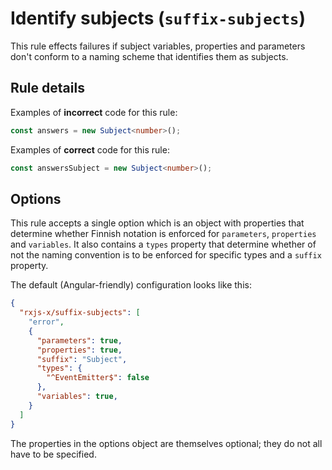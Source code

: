 # Identify subjects (`suffix-subjects`)

This rule effects failures if subject variables, properties and parameters don't conform to a naming scheme that identifies them as subjects.

## Rule details

Examples of **incorrect** code for this rule:

```ts
const answers = new Subject<number>();
```

Examples of **correct** code for this rule:

```ts
const answersSubject = new Subject<number>();
```

## Options

This rule accepts a single option which is an object with properties that determine whether Finnish notation is enforced for `parameters`, `properties` and `variables`. It also contains a `types` property that determine whether of not the naming convention is to be enforced for specific types and a `suffix` property.

The default (Angular-friendly) configuration looks like this:

```json
{
  "rxjs-x/suffix-subjects": [
    "error",
    {
      "parameters": true,
      "properties": true,
      "suffix": "Subject",
      "types": {
        "^EventEmitter$": false
      },
      "variables": true,
    }
  ]
}
```

The properties in the options object are themselves optional; they do not all have to be specified.
